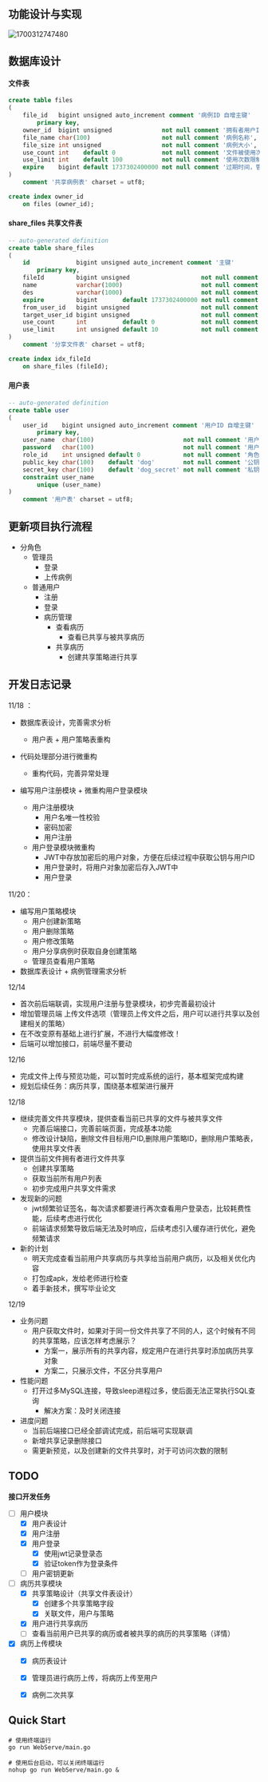 ## 功能设计与实现

![1700312747480](image/reademe/1700312747480.png)

## 数据库设计
#### 文件表
```sql
create table files
(
    file_id   bigint unsigned auto_increment comment '病例ID 自增主键'
        primary key,
    owner_id  bigint unsigned              not null comment '拥有者用户ID',
    file_name char(100)                    not null comment '病例名称',
    file_size int unsigned                 not null comment '病例大小',
    use_count int    default 0             not null comment '文件被使用次数',
    use_limit int    default 100           not null comment '使用次数限制，管理员上传病历默认拥有100次查看机会',
    expire    bigint default 1737302400000 not null comment '过期时间，管理员上传的病历，可以指定其过期时间，默认为2025年1月'
)
    comment '共享病例表' charset = utf8;

create index owner_id
    on files (owner_id);


```
#### share_files 共享文件表
```sql
-- auto-generated definition
create table share_files
(
    id             bigint unsigned auto_increment comment '主键'
        primary key,
    fileId         bigint unsigned                    not null comment '文件ID',
    name           varchar(1000)                      not null comment '策略名称',
    des            varchar(1000)                      not null comment '策略描述',
    expire         bigint       default 1737302400000 not null comment '过期时间 默认值为当前时间增加一天',
    from_user_id   bigint unsigned                    not null comment '当前共享用户',
    target_user_id bigint unsigned                    not null comment '目标用户ID',
    use_count      int          default 0             not null comment '已使用次数',
    use_limit      int unsigned default 10            not null comment '使用次数 默认值为10'
)
    comment '分享文件表' charset = utf8;

create index idx_fileId
    on share_files (fileId);


```
#### 用户表
```sql
-- auto-generated definition
create table user
(
    user_id    bigint unsigned auto_increment comment '用户ID 自增主键'
        primary key,
    user_name  char(100)                         not null comment '用户名称',
    password   char(100)                         not null comment '用户密码',
    role_id    int unsigned default 0            not null comment '角色ID 管理员 1 普通用户 0 默认为0',
    public_key char(100)    default 'dog'        not null comment '公钥 默认为dog',
    secret_key char(100)    default 'dog_secret' not null comment '私钥 默认为dog_secret',
    constraint user_name
        unique (user_name)
)
    comment '用户表' charset = utf8;


```

## 更新项目执行流程
- 分角色
  - 管理员
    - 登录
    - 上传病例
  - 普通用户
    - 注册
    - 登录
    - 病历管理
      - 查看病历
        - 查看已共享与被共享病历
      - 共享病历
        - 创建共享策略进行共享


## 开发日志记录

11/18 ：

- 数据库表设计，完善需求分析

  - 用户表 + 用户策略表重构
- 代码处理部分进行微重构

  - 重构代码，完善异常处理
- 编写用户注册模块 + 微重构用户登录模块

  - 用户注册模块
    - 用户名唯一性校验
    - 密码加密
    - 用户注册
  - 用户登录模块微重构
    - JWT中存放加密后的用户对象，方便在后续过程中获取公钥与用户ID
    - 用户登录时，将用户对象加密后存入JWT中
    - 用户登录

11/20：

- 编写用户策略模块
  - 用户创建新策略
  - 用户删除策略
  - 用户修改策略
  - 用户分享病例时获取自身创建策略
  - 管理员查看用户策略
- 数据库表设计 + 病例管理需求分析

12/14
- 首次前后端联调，实现用户注册与登录模块，初步完善最初设计
- 增加管理员端 上传文件选项（管理员上传文件之后，用户可以进行共享以及创建相关的策略）
- 在不改变原有基础上进行扩展，不进行大幅度修改！
- 后端可以增加接口，前端尽量不要动

12/16
- 完成文件上传与预览功能，可以暂时完成系统的运行，基本框架完成构建
- 规划后续任务：病历共享，围绕基本框架进行展开

12/18
- 继续完善文件共享模块，提供查看当前已共享的文件与被共享文件
  - 完善后端接口，完善前端页面，完成基本功能
  - 修改设计缺陷，删除文件目标用户ID,删除用户策略ID，删除用户策略表，使用共享文件表
- 提供当前文件拥有者进行文件共享
  - 创建共享策略
  - 获取当前所有用户列表
  - 初步完成用户共享文件需求
- 发现新的问题
  - jwt频繁验证签名，每次请求都要进行再次查看用户登录态，比较耗费性能，后续考虑进行优化
  - 前端请求频繁导致后端无法及时响应，后续考虑引入缓存进行优化，避免频繁请求
- 新的计划
  - 明天完成查看当前用户共享病历与共享给当前用户病历，以及相关优化内容
  - 打包成apk，发给老师进行检查
  - 着手新技术，撰写毕业论文

12/19
- 业务问题
  - 用户获取文件时，如果对于同一份文件共享了不同的人，这个时候有不同的共享策略，应该怎样考虑展示？
    - 方案一，展示所有的共享内容，规定用户在进行共享时添加病历共享对象
    - 方案二，只展示文件，不区分共享用户
- 性能问题
  - 打开过多MySQL连接，导致sleep进程过多，使后面无法正常执行SQL查询
    - 解决方案：及时关闭连接
- 进度问题
  - 当前后端接口已经全部调试完成，前后端可实现联调
  - 新增共享记录删除接口
  - 需更新预览，以及创建新的文件共享时，对于可访问次数的限制
## TODO

**接口开发任务**

- [ ] 用户模块
  - [x] 用户表设计
  - [x] 用户注册
  - [x] 用户登录
    - [x] 使用jwt记录登录态
    - [x] 验证token作为登录条件
  - [ ] 用户密钥更新
- [ ] 病历共享模块
  - [x] 共享策略设计（共享文件表设计）
    - [x] 创建多个共享策略字段
    - [x] 关联文件，用户与策略
  - [x] 用户进行共享病历
  - [ ] 查看当前用户已共享的病历或者被共享的病历的共享策略（详情）
- [x] 病历上传模块
  - [x] 病历表设计
  - [x] 管理员进行病历上传，将病历上传至用户
  - [x] 病例二次共享



## Quick Start

```shell
# 使用终端运行
go run WebServe/main.go 

# 使用后台启动，可以关闭终端运行
nohup go run WebServe/main.go &

```
